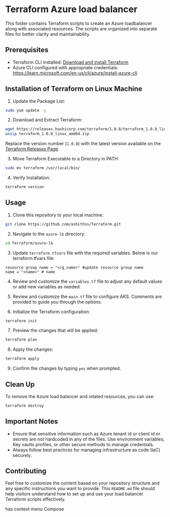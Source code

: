 # Terraform Azure load balancer

This folder contains Terraform scripts to create an Azure loadbalancer along with associated resources. The scripts are organized into separate files for better clarity and maintainability.
## Prerequisites

- Terraform CLI installed: [Download and install Terraform](https://www.terraform.io/downloads.html)
- Azure CLI configured with appropriate credentials: https://learn.microsoft.com/en-us/cli/azure/install-azure-cli
## Installation of Terraform on Linux Machine


1. Update the Package List:


```bash
sudo yum update -y
```

2. Download and Extract Terraform:


```bash
wget https://releases.hashicorp.com/terraform/1.0.8/terraform_1.0.8_linux_amd64.zip
unzip terraform_1.0.8_linux_amd64.zip
```

Replace the version number (`1.0.8`) with the latest version available on the [Terraform Releases Page](https://releases.hashicorp.com/terraform/).


3. Move Terraform Executable to a Directory in PATH:
```bash
sudo mv terraform /usr/local/bin/
```
4. Verify Installation:

```bash
terraform version
```
## Usage


1. Clone this repository to your local machine:

```bash
git clone https://github.com/ashithss/Terraform.git
```

2. Navigate to the `azure-lb` directory:

```bash
cd Terraform/azure-lb
```

3. Update `terraform.tfvars` file with the required variables. Below is our terraform.tfvars file:

```hcl
resource group name = "<rg_name>" #update resource group name
name = "<name>" # name
```

4. Review and customize the `variables.tf` file to adjust any default values or add new variables as needed.


5. Review and customize the `main.tf` file to configure AKS. Comments are provided to guide you through the options.

 

6. Initialize the Terraform configuration:

 

```bash
terraform init
```

7. Preview the changes that will be applied:

```bash
terraform plan
```
8. Apply the changes:

```bash
terraform apply
```

9. Confirm the changes by typing `yes` when prompted.

## Clean Up

To remove the Azure load balancer and related resources, you can use:


```bash
terraform destroy
```

 

## Important Notes

 

- Ensure that sensitive information such as Azure tenant id or client id or secrets are not hardcoded in any of the files. Use environment variables, Key vaults profiles, or other secure methods to manage credentials.
- Always follow best practices for managing infrastructure as code (IaC) securely.
## Contributing

 

Feel free to customize the content based on your repository structure and any specific instructions you want to provide. This `README.md` file should help visitors understand how to set up and use your load balancer Terraform scripts effectively.


has context menu
Compose